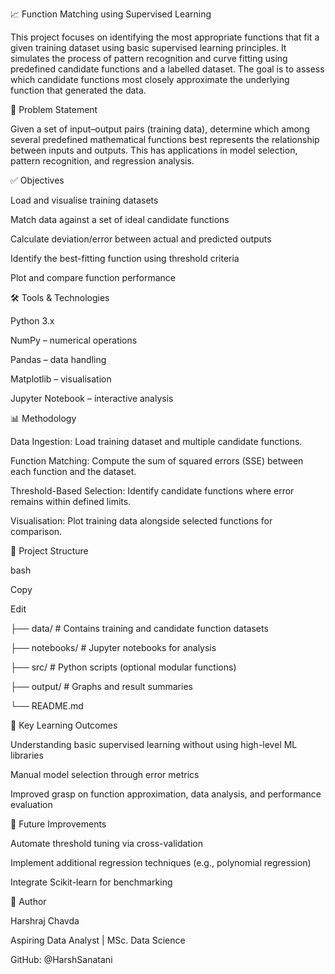 📈 Function Matching using Supervised Learning

This project focuses on identifying the most appropriate functions that fit a given training dataset using basic supervised learning principles. It simulates the process of pattern recognition and curve fitting using predefined candidate functions and a labelled dataset. The goal is to assess which candidate functions most closely approximate the underlying function that generated the data.

🧠 Problem Statement

Given a set of input–output pairs (training data), determine which among several predefined mathematical functions best represents the relationship between inputs and outputs. This has applications in model selection, pattern recognition, and regression analysis.


✅ Objectives

Load and visualise training datasets

Match data against a set of ideal candidate functions

Calculate deviation/error between actual and predicted outputs

Identify the best-fitting function using threshold criteria

Plot and compare function performance

🛠 Tools & Technologies

Python 3.x

NumPy – numerical operations

Pandas – data handling

Matplotlib – visualisation

Jupyter Notebook – interactive analysis

📊 Methodology

Data Ingestion: Load training dataset and multiple candidate functions.

Function Matching: Compute the sum of squared errors (SSE) between each function and the dataset.

Threshold-Based Selection: Identify candidate functions where error remains within defined limits.

Visualisation: Plot training data alongside selected functions for comparison.

📁 Project Structure

bash

Copy

Edit

├── data/                      # Contains training and candidate function datasets

├── notebooks/                 # Jupyter notebooks for analysis

├── src/                       # Python scripts (optional modular functions)

├── output/                    # Graphs and result summaries

└── README.md


📌 Key Learning Outcomes

Understanding basic supervised learning without using high-level ML libraries

Manual model selection through error metrics

Improved grasp on function approximation, data analysis, and performance evaluation


🚀 Future Improvements

Automate threshold tuning via cross-validation

Implement additional regression techniques (e.g., polynomial regression)

Integrate Scikit-learn for benchmarking


👤 Author

Harshraj Chavda

Aspiring Data Analyst | MSc. Data Science

GitHub: @HarshSanatani
